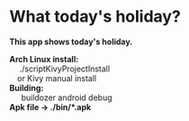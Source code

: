 # What today's holiday?
<b> This app shows today's holiday.

Arch Linux install: </b> <br>
 &ensp; ./scriptKivyProjectInstall <br>
 &ensp;or Kivy manual install <br>
<b> Building: <br> </b>
  &ensp;buildozer android debug  <br>
<b> Apk file -> ./bin/*.apk <br> </b>
